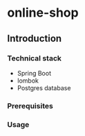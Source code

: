 # online-shop

## Introduction
### Technical stack
- Spring Boot
- lombok
- Postgres database

### Prerequisites

### Usage

